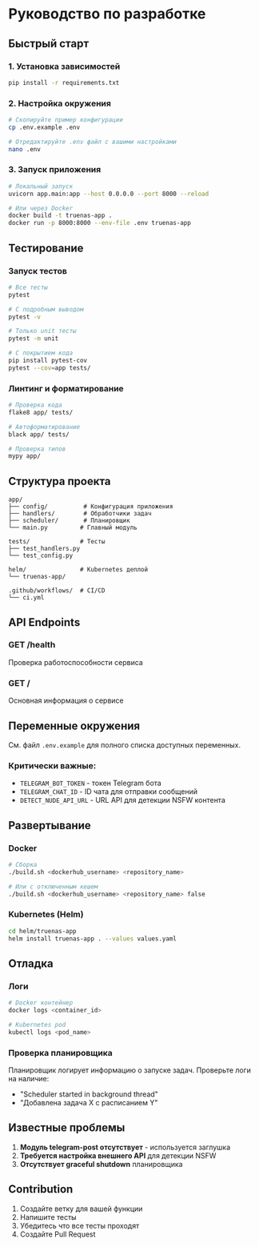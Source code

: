 # Руководство по разработке

## Быстрый старт

### 1. Установка зависимостей
```bash
pip install -r requirements.txt
```

### 2. Настройка окружения
```bash
# Скопируйте пример конфигурации
cp .env.example .env

# Отредактируйте .env файл с вашими настройками
nano .env
```

### 3. Запуск приложения
```bash
# Локальный запуск
uvicorn app.main:app --host 0.0.0.0 --port 8000 --reload

# Или через Docker
docker build -t truenas-app .
docker run -p 8000:8000 --env-file .env truenas-app
```

## Тестирование

### Запуск тестов
```bash
# Все тесты
pytest

# С подробным выводом
pytest -v

# Только unit тесты
pytest -m unit

# С покрытием кода
pip install pytest-cov
pytest --cov=app tests/
```

### Линтинг и форматирование
```bash
# Проверка кода
flake8 app/ tests/

# Автоформатирование
black app/ tests/

# Проверка типов
mypy app/
```

## Структура проекта

```
app/
├── config/          # Конфигурация приложения
├── handlers/        # Обработчики задач
├── scheduler/       # Планировщик
└── main.py         # Главный модуль

tests/              # Тесты
├── test_handlers.py
└── test_config.py

helm/               # Kubernetes деплой
└── truenas-app/

.github/workflows/  # CI/CD
└── ci.yml
```

## API Endpoints

### GET /health
Проверка работоспособности сервиса

### GET /
Основная информация о сервисе

## Переменные окружения

См. файл `.env.example` для полного списка доступных переменных.

### Критически важные:
- `TELEGRAM_BOT_TOKEN` - токен Telegram бота
- `TELEGRAM_CHAT_ID` - ID чата для отправки сообщений
- `DETECT_NUDE_API_URL` - URL API для детекции NSFW контента

## Развертывание

### Docker
```bash
# Сборка
./build.sh <dockerhub_username> <repository_name>

# Или с отключенным кешем
./build.sh <dockerhub_username> <repository_name> false
```

### Kubernetes (Helm)
```bash
cd helm/truenas-app
helm install truenas-app . --values values.yaml
```

## Отладка

### Логи
```bash
# Docker контейнер
docker logs <container_id>

# Kubernetes pod
kubectl logs <pod_name>
```

### Проверка планировщика
Планировщик логирует информацию о запуске задач. Проверьте логи на наличие:
- "Scheduler started in background thread"
- "Добавлена задача X с расписанием Y"

## Известные проблемы

1. **Модуль telegram-post отсутствует** - используется заглушка
2. **Требуется настройка внешнего API** для детекции NSFW
3. **Отсутствует graceful shutdown** планировщика

## Contribution

1. Создайте ветку для вашей функции
2. Напишите тесты
3. Убедитесь что все тесты проходят
4. Создайте Pull Request